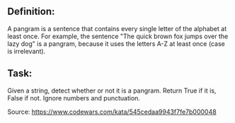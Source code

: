 ## Definition:

A pangram is a sentence that contains every single letter of the alphabet at least once. For example, the sentence "The quick brown fox jumps over the lazy dog" is a pangram, because it uses the letters A-Z at least once (case is irrelevant).

## Task:

Given a string, detect whether or not it is a pangram. Return True if it is, False if not. Ignore numbers and punctuation.

Source:
https://www.codewars.com/kata/545cedaa9943f7fe7b000048